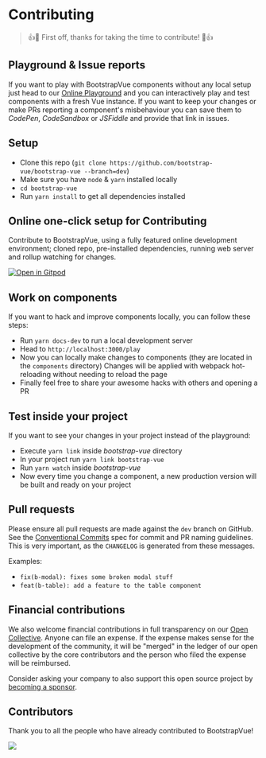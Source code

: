# Contributing

> 👍🎉 First off, thanks for taking the time to contribute! 🎉👍

## Playground & Issue reports

If you want to play with BootstrapVue components without any local setup just head to our
[Online Playground](https://bootstrap-vue.js.org/play) and you can interactively play and test
components with a fresh Vue instance. If you want to keep your changes or make PRs reporting a
component's misbehaviour you can save them to _CodePen_, _CodeSandbox_ or _JSFiddle_ and provide
that link in issues.

## Setup

- Clone this repo (`git clone https://github.com/bootstrap-vue/bootstrap-vue --branch=dev`)
- Make sure you have `node` & `yarn` installed locally
- `cd bootstrap-vue`
- Run `yarn install` to get all dependencies installed

## Online one-click setup for Contributing

Contribute to BootstrapVue, using a fully featured online development environment; cloned repo,
pre-installed dependencies, running web server and rollup watching for changes.

[![Open in Gitpod](https://gitpod.io/button/open-in-gitpod.svg)](https://gitpod.io/from-referrer/)

## Work on components

If you want to hack and improve components locally, you can follow these steps:

- Run `yarn docs-dev` to run a local development server
- Head to `http://localhost:3000/play`
- Now you can locally make changes to components (they are located in the `components` directory)
  Changes will be applied with webpack hot-reloading without needing to reload the page
- Finally feel free to share your awesome hacks with others and opening a PR

## Test inside your project

If you want to see your changes in your project instead of the playground:

- Execute `yarn link` inside _bootstrap-vue_ directory
- In your project run `yarn link bootstrap-vue`
- Run `yarn watch` inside _bootstrap-vue_
- Now every time you change a component, a new production version will be built and ready on your
  project

## Pull requests

Please ensure all pull requests are made against the `dev` branch on GitHub. See the
[Conventional Commits](https://conventionalcommits.org/) spec for commit and PR naming guidelines.
This is very important, as the `CHANGELOG` is generated from these messages.

Examples:

- `fix(b-modal): fixes some broken modal stuff`
- `feat(b-table): add a feature to the table component`

## Financial contributions

We also welcome financial contributions in full transparency on our
[Open Collective](https://opencollective.com/bootstrap-vue). Anyone can file an expense. If the
expense makes sense for the development of the community, it will be "merged" in the ledger of our
open collective by the core contributors and the person who filed the expense will be reimbursed.

Consider asking your company to also support this open source project by
[becoming a sponsor](https://opencollective.com/bootstrap-vue/contribute/).

## Contributors

Thank you to all the people who have already contributed to BootstrapVue!

<div class="p-3 mb-3text-center">
  <a href="https://github.com/bootstrap-vue/bootstrap-vue/graphs/contributors" rel="noopener" class="d-inline-block"><img src="https://opencollective.com/bootstrap-vue/contributors.svg?width=890" class="img-fluid"></a>
</div>

